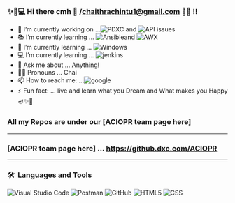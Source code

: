 ### ✨👩💻 Hi there cmh 👋 /chaithrachintu1@gmail.com ✌🏻  !!



- 🔭 I’m currently working on ...![PDXC](https://img.shields.io/badge/-PDXC-00ff?style=flat&logo=jenkins) and 
                                 ![API issues](https://img.shields.io/badge/-API%20issues-00ff?style=flat&logo=Postman)
- 📚 I’m currently learning ... ![Ansible](https://img.shields.io/badge/-Ansible-003366?style=flat&logo=linux)and
                                ![AWX](https://img.shields.io/badge/-AWX-003366?style=flat&logo=linux)                         
- 🌱 I’m currently learning ... ![Windows](https://img.shields.io/badge/-SRA%20modernization-F00?style=flat&logo=Windows)
- 💻 I’m currently learning ... ![jenkins](https://img.shields.io/badge/-Jenkins-9cf?style=flat&logo=jenkins)
- 💬 Ask me about ... Anything!
- 🦸‍♀️   Pronouns ... Chai
- 📫 How to reach me: ...![google](https://img.shields.io/badge/gmail-@chaithra.mh%40dxc.com-orange)
- ⚡ Fun fact: ... live and learn what you Dream and What makes you Happy 🪔✨🌷

### All my Repos are under our [ACIOPR team page here]
---

### [ACIOPR team page here] ... https://github.dxc.com/ACIOPR

---
### 🛠 &nbsp;Languages and Tools
![Visual Studio Code](https://img.shields.io/badge/-Visual%20Studio%20Code-333333?style=flat&logo=visual-studio-code&logoColor=007ACC)
![Postman](https://img.shields.io/badge/-Postman-000000?style=flat&logo=postman)
![GitHub](https://img.shields.io/badge/-GitHub-333333?style=flat&logo=github)
![HTML5](https://img.shields.io/badge/-HTML5-333333?style=flat&logo=HTML5)
![CSS](https://img.shields.io/badge/-CSS-333333?style=flat&logo=CSS3&logoColor=1572B6)
